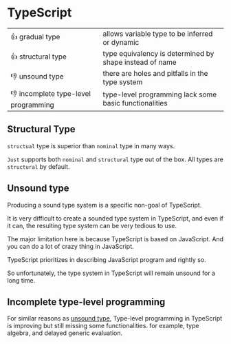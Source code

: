 # TypeScript

|                                     |                                                         |
| ----------------------------------- | ------------------------------------------------------- |
| 👍 gradual type                      | allows variable type to be inferred or dynamic          |
| 👍 structural type                   | type equivalency is determined by shape instead of name |
| 👎 unsound type                      | there are holes and pitfalls in the type system         |
| 👎 incomplete type-level programming | type-level programming lack some basic functionalities  |

## Structural Type

`structual` type is superior than `nominal` type in many ways.

`Just` supports both `nominal` and `structural` type out of the box.
All types are `structural` by default.

## Unsound type

Producing a sound type system is a specific non-goal of TypeScript.

It is very difficult to create a sounded type system in TypeScript,
and even if it can, the resulting type system can be very tedious to use.

The major limitation here is because TypeScript is based on JavaScript.
And you can do a lot of crazy thing in JavaScript.

TypeScript prioritizes in describing JavaScript program and rightly so.

So unfortunately, the type system in TypeScript will remain unsound for a long time.

## Incomplete type-level programming

For similar reasons as [unsound type](#unsound-type),
Type-level programming in TypeScript is improving but still missing some functionalities.
for example, type algebra, and delayed generic evaluation.
